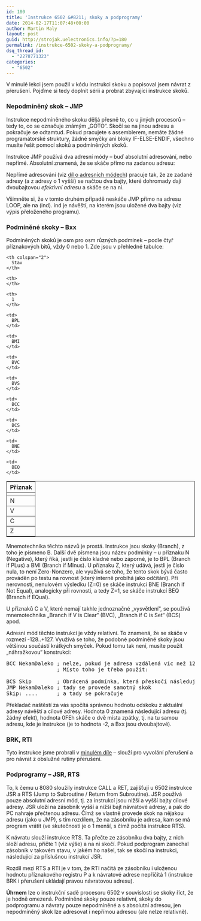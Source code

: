 ```yaml
---
id: 180
title: 'Instrukce 6502 &#8211; skoky a podprogramy'
date: 2014-02-17T11:07:48+00:00
author: Martin Maly
layout: post
guid: http://strojak.uelectronics.info/?p=180
permalink: /instrukce-6502-skoky-a-podprogramy/
dsq_thread_id:
  - "2278771323"
categories:
  - "6502"
---
```

V minulé lekci jsem použil v kódu instrukci skoku a popisoval jsem návrat z přerušení. Pojďme si tedy doplnit sérii a probrat zbývající instrukce skoků.

<!--more-->

### Nepodmíněný skok &#8211; JMP

Instrukce nepodmíněného skoku děljá přesně to, co u jiných procesorů &#8211; tedy to, co se označuje známým &#8222;GOTO&#8220;. Skočí se na jinou adresu a pokračuje se odtamtud. Pokud pracujete s assemblerem, nemáte žádné programátorské struktury, žádné smyčky ani bloky IF-ELSE-ENDIF, všechno musíte řešit pomocí skoků a podmíněných skoků.

Instrukce JMP používá dva adresní módy &#8211; buď absolutní adresování, nebo nepřímé. Absolutní znamená, že se skáče přímo na zadanou adresu:



Nepřímé adresování (viz [díl o adresních módech](http://strojak.uelectronics.info/adresni-mody-6502/ "Adresní módy 6502")) pracuje tak, že ze zadané adresy (a z adresy o 1 vyšší) se načtou dva bajty, které dohromady dají dvoubajtovou _efektivní adresu_ a skáče se na ni.


  
Všimněte si, že v tomto druhém případě neskáče JMP přímo na adresu LOOP, ale na (ind). ind je návěští, na kterém jsou uložené dva bajty (viz výpis přeloženého programu).

### Podmíněné skoky &#8211; Bxx

Podmíněných skoků je osm pro osm různých podmínek &#8211; podle čtyř příznakových bitů, vždy 0 nebo 1. Zde jsou v přehledné tabulce:

<table border="1" cellspacing="0" cellpadding="2">
  <tr>
    <th>
      Příznak
    </th>
    
    <th colspan="2">
      Stav
    </th>
  </tr>
  
  <tr>
    <th>
    </th>
    
    <th>
    </th>
    
    <th>
      1
    </th>
  </tr>
  
  <tr>
    <td>
      N
    </td>
    
    <td>
      BPL
    </td>
    
    <td>
      BMI
    </td>
  </tr>
  
  <tr>
    <td>
      V
    </td>
    
    <td>
      BVC
    </td>
    
    <td>
      BVS
    </td>
  </tr>
  
  <tr>
    <td>
      C
    </td>
    
    <td>
      BCC
    </td>
    
    <td>
      BCS
    </td>
  </tr>
  
  <tr>
    <td>
      Z
    </td>
    
    <td>
      BNE
    </td>
    
    <td>
      BEQ
    </td>
  </tr>
</table>

Mnemotechnika těchto názvů je prostá. Instrukce jsou skoky (Branch), z toho je písmeno B. Další dvě písmena jsou název podmínky &#8211; u příznaku N (Negative), který říká, jestli je číslo kladné nebo záporné, je to BPL (Branch if PLus) a BMI (Branch if MInus). U příznaku Z, který udává, jestli je číslo nula, to není Zero-Nonzero, ale využívá se toho, že tento skok bývá často prováděn po testu na rovnost (který interně probíhá jako odčítání). Při nerovnosti, nenulovém výsledku (Z=0) se skáče instrukcí BNE (Branch if Not Equal), analogicky při rovnosti, a tedy Z=1, se skáče instrukcí BEQ (Branch if EQual).

U příznaků C a V, které nemají takhle jednoznačné &#8222;vysvětlení&#8220;, se používá mnemotechnika &#8222;Branch if V is Clear&#8220; (BVC), &#8222;Branch if C is Set&#8220; (BCS) apod.

Adresní mód těchto instrukcí je vždy relativní. To znamená, že se skáče v rozmezí -128..+127. Využívá se toho, že podobné podmíněné skoky jsou většinou součástí krátkých smyček. Pokud tomu tak není, musíte použít &#8222;náhražkovou&#8220; konstrukci:

<pre class="lang:asm decode:true">BCC NekamDaleko ; nelze, pokud je adresa vzdálená víc než 128 pozic
                ; Místo toho je třeba použít:

BCS Skip        ; Obrácená podmínka, která přeskočí následující instrukci
JMP NekamDaleko ; tady se provede samotný skok
Skip: ....      ; a tady se pokračuje</pre>

Překladač naštěstí za vás spočítá správnou hodnotu odskoku z aktuální adresy návěští a cílové adresy. Hodnota 0 znamená následující adresu (tj. žádný efekt), hodnota 0FEh skáče o dvě místa zpátky, tj. na tu samou adresu, kde je instrukce (je to hodnota -2, a Bxx jsou dvoubajtové).

### BRK, RTI

Tyto instrukce jsme probrali v [minulém díle](http://strojak.uelectronics.info/6502-prerusovaci-system/ "6502 – přerušovací systém") &#8211; slouží pro vyvolání přerušení a pro návrat z obslužné rutiny přerušení.

### Podprogramy &#8211; JSR, RTS

To, k čemu u 8080 sloužily instrukce CALL a RET, zajišťují u 6502 instrukce JSR a RTS (Jump to Subroutine / Return from Subroutine). JSR používá pouze absolutní adresní mód, tj. za instrukcí jsou nižší a vyšší bajty cílové adresy. JSR uloží na zásobník vyšší a nižší bajt návratové adresy, a pak do PC nahraje přečtenou adresu. Čímž se vlastně provede skok na nějakou adresu (jako u JMP), s tím rozdílem, že na zásobníku je adresa, kam se má program vrátit (ve skutečnosti je o 1 menší, s čímž počítá instrukce RTS).

K návratu slouží instrukce RTS. Ta přečte ze zásobníku dva bajty, z nich složí adresu, přičte 1 (viz výše) a na ni skočí. Pokud podprogram zanechal zásobník v takovém stavu, v jakém ho našel, tak se skočí na instrukci, následující za příslušnou instrukcí JSR.

Rozdíl mezi RTS a RTI je v tom, že RTI načítá ze zásobníku i uloženou hodnotu příznakového registru P a k návratové adrese nepřičítá 1 (instrukce BRK i přerušení ukládají pravou návratovou adresu).

**Úhrnem** lze o instrukční sadě procesoru 6502 v souvislosti se skoky říct, že je hodně omezená. Podmíněné skoky pouze relativní, skoky do podprogramu a návraty pouze nepodmíněné a s absolutní adresou, jen nepodmíněný skok lze adresovat i nepřímou adresou (ale nelze relativně).